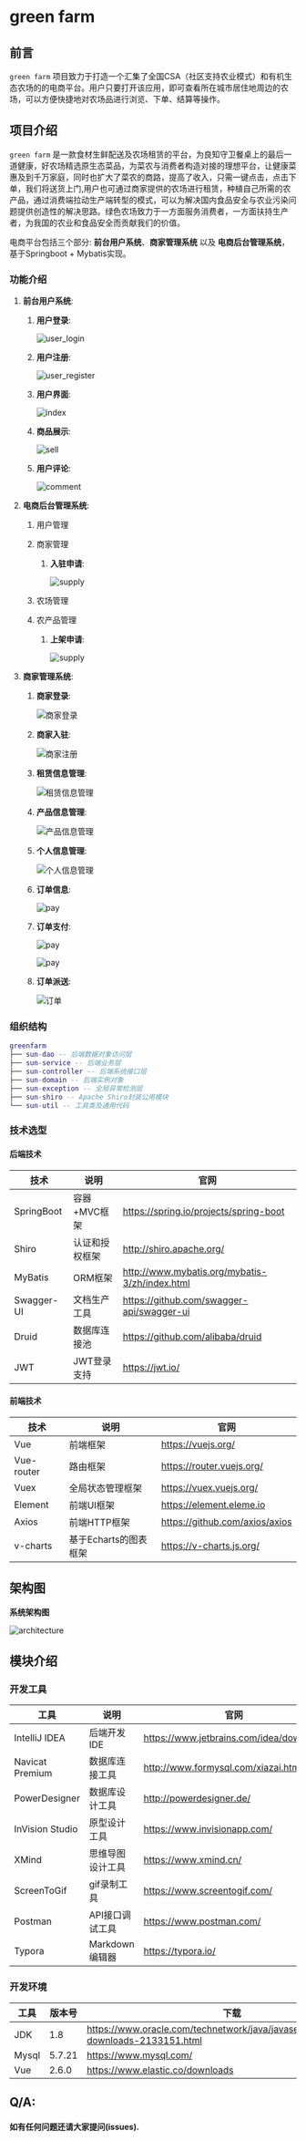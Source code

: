 # green farm

## 前言

`green farm` 项目致力于打造一个汇集了全国CSA（社区支持农业模式）和有机生态农场的的电商平台。用户只要打开该应用，即可查看所在城市居住地周边的农场，可以方便快捷地对农场品进行浏览、下单、结算等操作。



## 项目介绍

`green farm` 是一款食材生鲜配送及农场租赁的平台，为良知守卫餐桌上的最后一道健康，好农场精选原生态菜品，为菜农与消费者构造对接的理想平台，让健康菜惠及到千万家庭，同时也扩大了菜农的商路，提高了收入，只需一键点击，点击下单，我们将送货上门,用户也可通过商家提供的农场进行租赁，种植自己所需的农产品，通过消费端拉动生产端转型的模式，可以为解决国内食品安全与农业污染问题提供创造性的解决思路。绿色农场致力于一方面服务消费者，一方面扶持生产者，为我国的农业和食品安全而贡献我们的价值。

电商平台包括三个部分: **前台用户系统**、**商家管理系统** 以及 **电商后台管理系统**，基于Springboot + Mybatis实现。



### 功能介绍

1. **前台用户系统**:

   1. **用户登录**:

      ![user_login](https://github.com/RaySunWHUT/GreenFarm/blob/master/assets/user_login.png)

   2. **用户注册**:

      ![user_register](https://github.com/RaySunWHUT/GreenFarm/blob/master/assets/user_register.png)

   3. **用户界面**:

      ![index](https://github.com/RaySunWHUT/GreenFarm/blob/master/assets/index.png)

   4. **商品展示**:

      ![sell](https://github.com/RaySunWHUT/GreenFarm/blob/master/assets/sell.png)

   5. **用户评论**:

      ![comment](https://github.com/RaySunWHUT/GreenFarm/blob/master/assets/comment.png)

2. **电商后台管理系统**:

   1. 用户管理

   2. 商家管理

      1. **入驻申请**:

         ![supply](https://github.com/RaySunWHUT/GreenFarm/blob/master/assets/back.png)	

   3. 农场管理

   4. 农产品管理

      1. **上架申请**:

         ![supply](https://github.com/RaySunWHUT/GreenFarm/blob/master/assets/back.png)

      



3. **商家管理系统**:

   1. **商家登录**:

      ![商家登录](https://github.com/RaySunWHUT/GreenFarm/blob/master/assets/greenfarm.png)

   2. **商家入驻**:

      ![商家注册](https://github.com/RaySunWHUT/GreenFarm/blob/master/assets/register.png)

   3. **租赁信息管理**:

      ![租赁信息管理](https://github.com/RaySunWHUT/GreenFarm/blob/master/assets/rend_manager.png)

   4. **产品信息管理**:

      ![产品信息管理](https://github.com/RaySunWHUT/GreenFarm/blob/master/assets/product_manger.png)

   5. **个人信息管理**:

      ![个人信息管理](https://github.com/RaySunWHUT/GreenFarm/blob/master/assets/person_manager.png)

   6. **订单信息**:

      ![pay](https://github.com/RaySunWHUT/GreenFarm/blob/master/assets/pay.png)

   7. **订单支付**:

      ![pay](https://github.com/RaySunWHUT/GreenFarm/blob/master/assets/pay1.png)

      ![pay](https://github.com/RaySunWHUT/GreenFarm/blob/master/assets/pay2.png)

   8. **订单派送**:

      ![订单](https://github.com/RaySunWHUT/GreenFarm/blob/master/assets/map.png)



### 组织结构

``` lua
greenfarm
├── sun-dao -- 后端数据对象访问层
├── sun-service -- 后端业务层
├── sun-controller -- 后端系统接口层
├── sun-domain -- 后端实例对象
├── sun-exception -- 全局异常检测层
├── sun-shiro -- Apache Shiro封装公用模块
└── sun-util -- 工具类及通用代码
```

### 技术选型

#### 后端技术

| 技术       | 说明           | 官网                                           |
| ---------- | -------------- | ---------------------------------------------- |
| SpringBoot | 容器+MVC框架   | https://spring.io/projects/spring-boot         |
| Shiro      | 认证和授权框架 | http://shiro.apache.org/                       |
| MyBatis    | ORM框架        | http://www.mybatis.org/mybatis-3/zh/index.html |
| Swagger-UI | 文档生产工具   | https://github.com/swagger-api/swagger-ui      |
| Druid      | 数据库连接池   | https://github.com/alibaba/druid               |
| JWT        | JWT登录支持    | https://jwt.io/                                |



#### 前端技术

| 技术       | 说明                  | 官网                           |
| ---------- | --------------------- | ------------------------------ |
| Vue        | 前端框架              | https://vuejs.org/             |
| Vue-router | 路由框架              | https://router.vuejs.org/      |
| Vuex       | 全局状态管理框架      | https://vuex.vuejs.org/        |
| Element    | 前端UI框架            | https://element.eleme.io       |
| Axios      | 前端HTTP框架          | https://github.com/axios/axios |
| v-charts   | 基于Echarts的图表框架 | https://v-charts.js.org/       |



## 架构图

**系统架构图**

![architecture](https://github.com/RaySunWHUT/GreenFarm/blob/master/assets/achitecture.png)

## 模块介绍

### 开发工具

| 工具            | 说明             | 官网                                    |
| --------------- | ---------------- | --------------------------------------- |
| IntelliJ IDEA   | 后端开发IDE      | https://www.jetbrains.com/idea/download |
| Navicat Premium | 数据库连接工具   | http://www.formysql.com/xiazai.html     |
| PowerDesigner   | 数据库设计工具   | http://powerdesigner.de/                |
| InVision Studio | 原型设计工具     | https://www.invisionapp.com/            |
| XMind           | 思维导图设计工具 | https://www.xmind.cn/                   |
| ScreenToGif     | gif录制工具      | https://www.screentogif.com/            |
| Postman         | API接口调试工具  | https://www.postman.com/                |
| Typora          | Markdown编辑器   | https://typora.io/                      |



### 开发环境

| 工具  | 版本号 | 下载                                                         |
| ----- | ------ | ------------------------------------------------------------ |
| JDK   | 1.8    | https://www.oracle.com/technetwork/java/javase/downloads/jdk8-downloads-2133151.html |
| Mysql | 5.7.21 | https://www.mysql.com/                                       |
| Vue   | 2.6.0  | https://www.elastic.co/downloads                             |



## Q/A:

####     如有任何问题还请大家提问(issues).